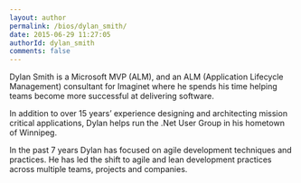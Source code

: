 ```yaml
---
layout: author
permalink: /bios/dylan_smith/
date: 2015-06-29 11:27:05
authorId: dylan_smith
comments: false
---
```


Dylan Smith is a Microsoft MVP (ALM), and an ALM (Application Lifecycle Management) consultant for Imaginet where he spends his time helping teams become more successful at delivering software. 

In addition to over 15 years’ experience designing and architecting mission critical applications, Dylan helps run the .Net User Group in his hometown of Winnipeg. 

In the past 7 years Dylan has focused on agile development techniques and practices. He has led the shift to agile and lean development practices across multiple teams, projects and companies.